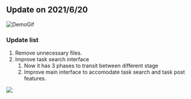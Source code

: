 ## Update on 2021/6/20
![DemoGif](https://github.com/qinchenfeng/ProjectGoLiveRun4FrontEnd/blob/dev/src/doc/gif/Animation.gif)
### Update list
1. Remove unnecessary files.
2. Improve task search interface
    1. Now it has 3 phases to transit between different stage
    2. Improve main interface to accomodate task search and task post features.

![](https://i.imgur.com/loUh43E.png)
